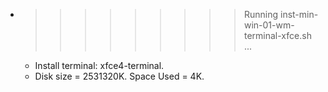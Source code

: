 * >>>>>>>>> Running inst-min-win-01-wm-terminal-xfce.sh ...
  * Install terminal: xfce4-terminal.
  * Disk size = 2531320K. Space Used = 4K.
